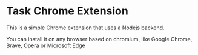 # Task Chrome Extension
This is a simple Chrome extension that uses a Nodejs backend.

You can install it on any browser based on chromium, like Google Chrome, Brave, Opera or Microsoft Edge